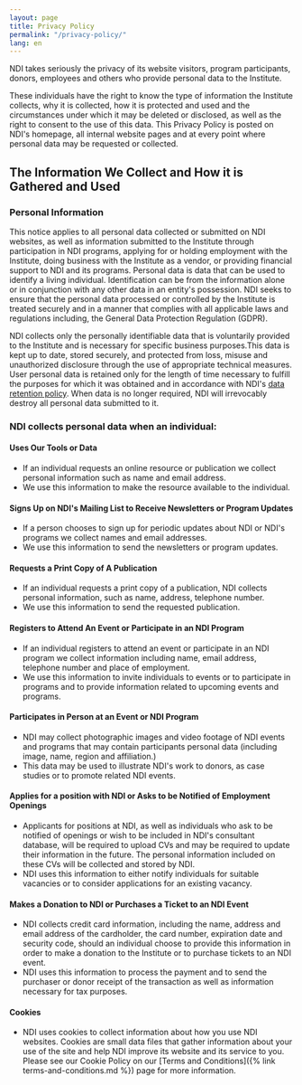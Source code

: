 ```yaml
---
layout: page
title: Privacy Policy
permalink: "/privacy-policy/"
lang: en
---
```


NDI takes seriously the privacy of its website visitors, program participants, donors, employees and others who provide personal data to the Institute.

These individuals have the right to know the type of information the Institute collects, why it is collected, how it is protected and used and the circumstances under which it may be deleted or disclosed, as well as the right to consent to the use of this data. This Privacy Policy is posted on NDI's homepage, all internal website pages and at every point where personal data may be requested or collected.

## The Information We Collect and How it is Gathered and Used

### Personal Information

This notice applies to all personal data collected or submitted on NDI websites, as well as information submitted to the Institute through participation in NDI programs, applying for or holding employment with the Institute, doing business with the Institute as a vendor, or providing financial support to NDI and its programs. Personal data is data that can be used to identify a living individual. Identification can be from the information alone or in conjunction with any other data in an entity's possession. NDI seeks to ensure that the personal data processed or controlled by the Institute is treated securely and in a manner that complies with all applicable laws and regulations including, the General Data Protection Regulation (GDPR).

NDI collects only the personally identifiable data that is voluntarily provided to the Institute and is necessary for specific business purposes.This data is kept up to date, stored securely, and protected from loss, misuse and unauthorized disclosure through the use of appropriate technical measures. User personal data is retained only for the length of time necessary to fulfill the purposes for which it was obtained and in accordance with NDI's [data retention policy](https://www.ndi.org/data-retention-policy). When data is no longer required, NDI will irrevocably destroy all personal data submitted to it.

### NDI collects personal data when an individual:

#### Uses Our Tools or Data

- If an individual requests an online resource or publication we collect personal information such as name and email address.
- We use this information to make the resource available to the individual.

#### Signs Up on NDI's Mailing List to Receive Newsletters or Program Updates

- If a person chooses to sign up for periodic updates about NDI or NDI's programs we collect names and email addresses.
- We use this information to send the newsletters or program updates.

#### Requests a Print Copy of A Publication

- If an individual requests a print copy of a publication, NDI collects personal information, such as name, address, telephone number.
- We use this information to send the requested publication.

#### Registers to Attend An Event or Participate in an NDI Program

- If an individual registers to attend an event or participate in an NDI program we collect information including name, email address, telephone number and place of employment.
- We use this information to invite individuals to events or to participate in programs and to provide information related to upcoming events and programs.

#### Participates in Person at an Event or NDI Program

- NDI may collect photographic images and video footage of NDI events and programs that may contain participants personal data (including image, name, region and affiliation.)
- This data may be used to illustrate NDI's work to donors, as case studies or to promote related NDI events.

#### Applies for a position with NDI or Asks to be Notified of Employment Openings

- Applicants for positions at NDI, as well as individuals who ask to be notified of openings or wish to be included in NDI's consultant database, will be required to upload CVs and may be required to update their information in the future. The personal information included on these CVs will be collected and stored by NDI.
- NDI uses this information to either notify individuals for suitable vacancies or to consider applications for an existing vacancy.

#### Makes a Donation to NDI or Purchases a Ticket to an NDI Event

- NDI collects credit card information, including the name, address and email address of the cardholder, the card number, expiration date and security code, should an individual choose to provide this information in order to make a donation to the Institute or to purchase tickets to an NDI event.
- NDI uses this information to process the payment and to send the purchaser or donor receipt of the transaction as well as information necessary for tax purposes.

#### Cookies

- NDI uses cookies to collect information about how you use NDI websites. Cookies are small data files that gather information about your use of the site and help NDI improve its website and its service to you. Please see our Cookie Policy on our [Terms and Conditions]({% link terms-and-conditions.md %}) page for more information.
